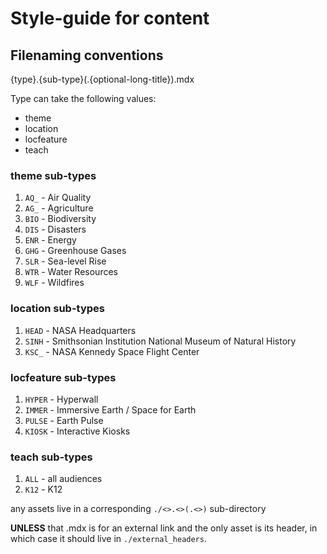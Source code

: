 
# Style-guide for content

## Filenaming conventions 

{type}.{sub-type}(.{optional-long-title}).mdx

Type can take the following values: 
* theme 
* location
* locfeature
* teach

### theme sub-types
1. `AQ_` - Air Quality
1. `AG_` - Agriculture
1. `BIO` - Biodiversity
1. `DIS` - Disasters
1. `ENR` - Energy
1. `GHG` - Greenhouse Gases
1. `SLR` - Sea-level Rise
1. `WTR` - Water Resources
1. `WLF` - Wildfires

### location sub-types
1. `HEAD` - NASA Headquarters
1. `SINH` - Smithsonian Institution National Museum of Natural History
1. `KSC_` - NASA Kennedy Space Flight Center

### locfeature sub-types
1. `HYPER` - Hyperwall
1. `IMMER` - Immersive Earth / Space for Earth
1. `PULSE` - Earth Pulse
1. `KIOSK` - Interactive Kiosks

### teach sub-types
1. `ALL` - all audiences
1. `K12` - K12

any assets live in a corresponding `./<>.<>(.<>)` sub-directory

**UNLESS** that .mdx is for an external link and the only asset is its header, in which case it should live in `./external_headers`.
